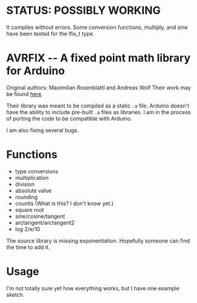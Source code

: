 # STATUS: POSSIBLY WORKING
It compiles without errors. Some conversion functions, multiply, and sine have been tested for the lfix_t type.


# AVRFIX -- A fixed point math library for Arduino
Original authors: Maximilian Rosenblattl and Andreas Wolf
Their work may be found [here](http://avrfix.sourceforge.net/).

Their library was meant to be compiled as a static `.a` file. Arduino doesn't have the ability to include pre-built `.a` files as libraries. I am in the process of porting the code to be compatible with Arduino.

I am also fixing several bugs.

# Functions
* type conversions
* multiplication
* division
* absolute value
* rounding
* countls (What is this? I don't know yet.)
* square root
* sine/cosine/tangent
* arctangent/arctangent2
* log 2/e/10

The source library is missing exponentiation. Hopefully someone can find the time to add it.

# Usage
I'm not totally sure yet how everything works, but I have one example sketch. 